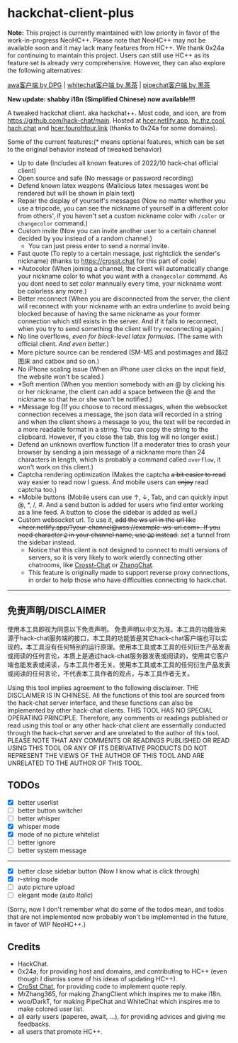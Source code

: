 # hackchat-client-plus

**Note:** 
This project is currently maintained with low priority in favor of the work-in-progress NeoHC++. Please note that NeoHC++ may not be available soon and it may lack many features from HC++. We thank 0x24a for continuing to maintain this project.
Users can still use HC++ as its feature set is already very comprehensive. However, they can also explore the following alternatives:

[awa客户端 by DPG](https://hc.doppelganger.eu.org/) | [whitechat客户端 by 黑茶](https://whitechat.darknights.repl.co/) | [pipechat客户端 by 黑茶](https://pipechat.darknights.repl.co/)

**New update: shabby i18n (Simplified Chinese) now available!!!**

A tweaked hackchat client. aka hackchat++.
Most code, and icon, are from <https://github.com/hack-chat/main>.
Hosted at [hcer.netlify.app](https://hcer.netlify.app/), [hc.thz.cool](https://hc.thz.cool/), [hach.chat](https://hach.chat/) and [hcer.fourohfour.link](https://hcer.fourohfour.link/) (thanks to 0x24a for some domains).

Some of the current features:(* means optional features, which can be set to the original behavior instead of tweaked behavior)
- Up to date (Includes all known features of 2022/10 hack-chat official client)
- Open source and safe (No message or password recording)
- Defend known latex weapons (Malicious latex messages wont be rendered but will be shown in plain text)
- Repair the display of yourself's messages (Now no matter whether you use a tripcode, you can see the nickname of yourself in a different color from others', if you haven't set a custom nickname color with `/color` or `changecolor` command.)
- Custom invite (Now you can invite another user to a certain channel decided by you instead of a random channel.)
  - You can just press enter to send a normal invite.
- Fast quote (To reply to a certain message, just rightclick the sender's nickname) (thanks to <https://crosst.chat> for this part of code)
- *Autocolor (When joining a channel, the client will automatically change your nickname color to what you want with a `changecolor` command. As you dont need to set color mannually every time, your nickname wont be colorless any more.)
- Better reconnect (When you are disconnected from the server, the client will reconnect with your nickname with an extra underline to avoid being blocked because of having the same nickname as your former connection which still exists in the server. And if it fails to reconnect, when you try to send something the client will try reconnecting again.)
- No line overflows, *even for block-level latex formulas*. (The same with official client. *And even better.*)
- More picture source can be rendered (SM-MS and postimages and 路过图床 and catbox and so on.)
- No iPhone scaling issue (When an iPhone user clicks on the input field, the website won't be scaled.)
- *Soft mention (When you mention somebody with an @ by clicking his or her nickname, the client can add a space between the @ and the nickname so that he or she won't be notified.)
- *Message log (If you choose to record messages, when the websocket connection receives a message, the json data will recorded in a string and when the client shows a message to you, the text will be recorded in a more readable format in a string. You can copy the string to the clipboard. However, if you close the tab, this log will no longer exist.)
- Defend an unknown overflow function (If a moderator tries to crash your browser by sending a join message of a nickname more than 24 characters in length, which is probably a command called `overflow`, it won't work on this client.)
- Captcha rendering optimization (Makes the captcha ~~a bit easier to read~~ way easier to read now I guess. And mobile users can ~~enjoy~~ read captcha too.)
- \*Mobile buttons (Mobile users can use ↑, ↓, Tab, and can quickly input @, *, /, #. And a send button is added for users who find enter working as a line feed. A button to close the sidebar is added as well.)
- Custom websocket url. To use it, ~~add the ws url in the url like <hcer.netlify.app/?your-channel@wss://example-ws-url.com>. If you need character `@` in your channel name, use `@@` instead.~~ set a tunnel from the sidebar instead.
  - Notice that this client is not designed to connect to multi versions of servers, so it is very likely to work wierdly connecting other chatrooms, like [Crosst-Chat](https://github.com/CrosSt-Chat/CSC-main) or [ZhangChat](https://github.com/ZhangChat-Dev-Group/ZhangChat).
  - This feature is originally made to support reverse proxy connections, in order to help those who have difficulties connecting to hack.chat.

---

## 免责声明/DISCLAIMER

使用本工具即视为同意以下免责声明。
免责声明以中文为准。本工具的功能皆来源于hack-chat服务端的接口，本工具的功能皆是其它hack-chat客户端也可以实现的，本工具没有任何特别的运行原理。使用本工具或本工具的任何衍生产品发表或阅读的任何言论，本质上是通过hack-chat服务器发表或阅读的，使用其它客户端也能发表或阅读，与本工具作者无关。使用本工具或本工具的任何衍生产品发表或阅读的任何言论，不代表本工具作者的观点，与本工具作者无关。


Using this tool implies agreement to the following disclaimer. THE DISCLAIMER IS IN CHINESE. All the functions of this tool are sourced from the hack-chat server interface, and these functions can also be implemented by other hack-chat clients. THIS TOOL HAS NO SPECIAL OPERATING PRINCIPLE. Therefore, any comments or readings published or read using this tool or any other hack-chat client are essentially conducted through the hack-chat server and are unrelated to the author of this tool. PLEASE NOTE THAT ANY COMMENTS OR READINGS PUBLISHED OR READ USING THIS TOOL OR ANY OF ITS DERIVATIVE PRODUCTS DO NOT REPRESENT THE VIEWS OF THE AUTHOR OF THIS TOOL AND ARE UNRELATED TO THE AUTHOR OF THIS TOOL.

## TODOs

- [x] better userlist
- [ ] better button switcher
- [ ] better whisper
- [x] whisper mode
- [x] mode of no picture whitelist
- [ ] better ignore
- [ ] better system message

---

- [x] better close sidebar button (Now I know what is click through)
- [x] r-string mode
- [ ] auto picture upload
- [ ] elegant mode (auto *Italic*)

(Sorry, now I don't remember what do some of the todos mean, and todos that are not implemented now probably won't be implemented in the future, in favor of WIP NeoHC++.)

## Credits

- HackChat.
- 0x24a, for providing host and domains, and contributing to HC++ (even though I dismiss some of his ideas of updating HC++).
- [CroSst Chat](https://github.com/CrosSt-Chat/CSC-main), for providing code to implement quote reply.
- MrZhang365, for making ZhangClient which inspires me to make i18n.
- woo/DarkT, for making PipeChat and WhiteChat which inspires me to make colored user list.
- all early users (paperee, await, ...), for providing advices and giving me feedbacks.
- all users that promote HC++.
